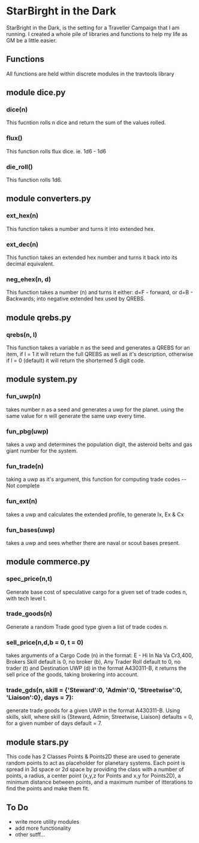 # StarBirght in the Dark

StarBright in the Dark, is the setting for a Traveller Campaign that I am running. I created a whole pile of libraries and functions to help my life as GM be a little easier.

## Functions

All functions are held within discrete modules in the travtools library

## module dice.py

### dice(n)
This fucntion rolls n dice and return the sum of the values rolled.

### flux()
This function rolls flux dice. ie. 1d6 - 1d6

### die_roll()
This function rolls 1d6.

## module converters.py

### ext_hex(n)
This function takes a number and turns it into extended hex. 

### ext_dec(n)
This function takes an extended hex number and turns it back into its decimal equivalent.

### neg_ehex(n, d)
This function takes a number (n) and turns it either: d=F - forward, or d=B - Backwards; into negative extended hex used by QREBS.

## module qrebs.py

### qrebs(n, l)
This function takes a variable n as the seed and generates a QREBS for an item, if l = 1 it will return the full QREBS as well as it's description, otherwise if l = 0 (default) it will return the shorterned 5 digit code.

## module system.py

### fun_uwp(n)
takes number n as a seed and generates a uwp for the planet. using the same value for n will generate the same uwp every time. 

### fun_pbg(uwp)
takes a uwp and determines the population digit, the asteroid belts and gas giant number for the system.

### fun_trade(n)
taking a uwp as it's argument, this function for computing trade codes -- Not complete

### fun_ext(n)
takes a uwp and calculates the extended profile, to generate Ix, Ex & Cx

### fun_bases(uwp)
takes a uwp and sees whether there are naval or scout bases present.

## module commerce.py

### spec_price(n,t)
Generate base cost of speculative cargo for a given set of trade codes n, with tech level t.

### trade_goods(n)
Generate a random Trade good type given a list of trade codes n.

### sell_price(n,d,b = 0, t = 0)

takes arguments of a Cargo Code (n) in the format: E - Hi In Na Va Cr3,400, Brokers Skill default is 0, no broker (b), Any Trader Roll default to 0, no trader (t) and Destination UWP (d) in the format A430311-B, it returns the sell price of the goods, taking brokering into account.

### trade_gds(n, skill = {'Steward':0, 'Admin':0, 'Streetwise':0, 'Liaison':0}, days = 7):

generate trade goods for a given UWP in the format A430311-B. Using skills, skill, where skill is {Steward, Admin, Streetwise, Liaison} defaults = 0, for a given number of days default = 7.

## module stars.py

This code has 2 Classes Points & Points2D these are used to generate random points to act as placeholder for planetary systems. Each point is spread in 3d space or 2d space by providing the class with a number of points, a radius, a center point (x,y,z for Points and x,y for Points2D), a minimum distance between points, and a maximum number of itterations to find the points and make them fit. 


## To Do

* write more utility modules
* add more functionality
* other sutff...
